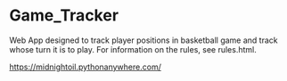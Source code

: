 # Game_Tracker

Web App designed to track player positions in basketball game and track whose turn it is to play. For information on the rules, see rules.html.


https://midnightoil.pythonanywhere.com/
